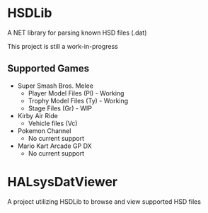 # HSDLib
A NET library for parsing known HSD files (.dat)

This project is still a work-in-progress

## Supported Games
* Super Smash Bros. Melee
  * Player Model Files (Pl) - Working
  * Trophy Model Files (Ty) - Working
  * Stage Files (Gr) - WIP
* Kirby Air Ride
  * Vehicle files (Vc)
* Pokemon Channel
  * No current support
* Mario Kart Arcade GP DX
  * No current support

# HALsysDatViewer
A project utilizing HSDLib to browse and view supported HSD files
